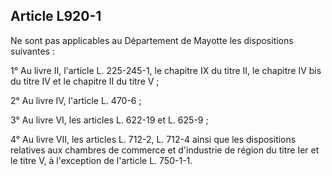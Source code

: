 Article L920-1
----
Ne sont pas applicables au Département de Mayotte les dispositions suivantes :

1° Au livre II, l'article L. 225-245-1, le chapitre IX du titre II, le chapitre
IV bis du titre IV et le chapitre II du titre V ;

2° Au livre IV, l'article L. 470-6 ;

3° Au livre VI, les articles L. 622-19 et L. 625-9 ;

4° Au livre VII, les articles L. 712-2, L. 712-4 ainsi que les dispositions
relatives aux chambres de commerce et d'industrie de région du titre Ier et le
titre V, à l'exception de l'article L. 750-1-1.
